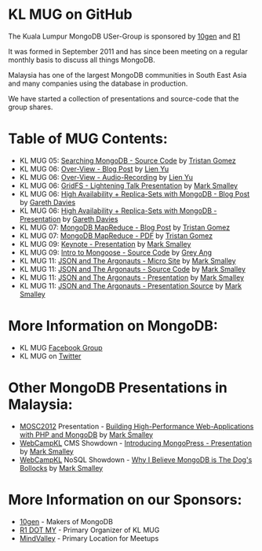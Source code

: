 # KL MUG on GitHub

The Kuala Lumpur MongoDB USer-Group is sponsored by [10gen](http://10gen.com) and [R1](http://r1.my)

It was formed in September 2011 and has since been meeting on a regular monthly basis to discuss all things MongoDB.

Malaysia has one of the largest MongoDB communities in South East Asia and many companies using the database in production.

We have started a collection of presentations and source-code that the group shares.

# Table of MUG Contents:
* KL MUG 05: [Searching MongoDB - Source Code](https://www.dropbox.com/sh/njuy7onxvoft1du/loOZnsf6wp) by [Tristan Gomez](http://twitter.com/parasquid)
* KL MUG 06: [Over-View - Blog Post](http://www.joshuatly.com/kuala-lumpur-mongodb-user-group-6-notes-recording/) by [Lien Yu](http://twitter.com/joshualty)
* KL MUG 06: [Over-View - Audio-Recording](http://dl.dropbox.com/u/5677336/KLMUG-2012-05.mp3) by [Lien Yu](http://twitter.com/joshualty)
* KL MUG 06: [GridFS - Lightening Talk Presentation](http://www.slideshare.net/marksmalley1/serving-images-with-gridfs) by [Mark Smalley](http://twitter.com/m_smalley)
* KL MUG 06: [High Availability + Replica-Sets with MongoDB - Blog Post](http://www.shaolintiger.com/2012/05/07/high-availability-mongodb-replica-sets-a-how-to-kinda-tutorial/) by [Gareth Davies](http://twitter.com/shaolintiger)
* KL MUG 06: [High Availability + Replica-Sets with MongoDB - Presentation](http://www.slideshare.net/shaolintiger/high-availabiltity-replica-sets-with-mongodb) by [Gareth Davies](http://twitter.com/shaolintiger)
* KL MUG 07: [MongoDB MapReduce - Blog Post](http://plan49.com/presentations/klmug-mapreduce) by [Tristan Gomez](http://twitter.com/parasquid)
* KL MUG 07: [MongoDB MapReduce - PDF](http://plan49.com/attachments/klmug-mapreduce.pdf) by [Tristan Gomez](http://twitter.com/parasquid)
* KL MUG 09: [Keynote - Presentation](http://www.slideshare.net/marksmalley1/kl-mug-9) by [Mark Smalley](http://twitter.com/m_smalley)
* KL MUG 09: [Intro to Mongoose - Source Code](https://github.com/conancat/klmug-mongoose) by [Grey Ang](http://twitter.com/conancat)
* KL MUG 11: [JSON and The Argonauts - Micro Site](#) by [Mark Smalley](http://twitter.com/m_smalley)
* KL MUG 11: [JSON and The Argonauts - Source Code](#) by [Mark Smalley](http://twitter.com/m_smalley)
* KL MUG 11: [JSON and The Argonauts - Presentation](#) by [Mark Smalley](http://twitter.com/m_smalley)
* KL MUG 11: [JSON and The Argonauts - Presentation Source](#) by [Mark Smalley](http://twitter.com/m_smalley)

# More Information on MongoDB:
* KL MUG [Facebook Group](https://facebook.com/groups/klmug/)
* KL MUG on [Twitter](https://twitter.com/klmug/)

# Other MongoDB Presentations in Malaysia:
* [MOSC2012](http://mosc.my) Presentation - [Building High-Performance Web-Applications with PHP and MongoDB](http://www.slideshare.net/r1dotmy/mosc2012-building-highperformance-webapplication-with-php-mongodb) by [Mark Smalley](http://twitter.com/m_smalley)
* [WebCampKL](http://webcamp.my) CMS Showdown - [Introducing MongoPress - Presentation](http://www.slideshare.net/marksmalley1/introducing-mongopress) by [Mark Smalley](http://twitter.com/m_smalley)
* [WebCampKL](http://webcamp.my) NoSQL Showdown - [Why I Believe MongoDB is The Dog's Bollocks](http://www.slideshare.net/marksmalley1/why-i-believe-mongodb-is-the-dogs-bollocks) by [Mark Smalley](http://twitter.com/m_smalley)

# More Information on our Sponsors:
* [10gen](https://10gen.com)  - Makers of MongoDB
* [R1 DOT MY](https://r1.my) - Primary Organizer of KL MUG
* [MindValley](https://mindvalley.com) - Primary Location for Meetups